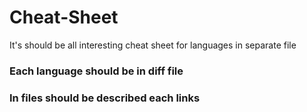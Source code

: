 # Cheat-Sheet
It's should be all interesting cheat sheet for languages in separate file

### Each language should be in diff file

### In files should be described each links
